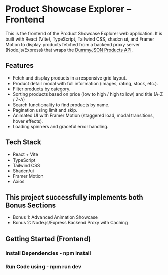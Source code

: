 # Product Showcase Explorer – Frontend

This is the frontend of the Product Showcase Explorer web application. It is built with React (Vite), TypeScript, Tailwind CSS, shadcn ui, and Framer Motion to display products fetched from a backend proxy server (Node.js/Express) that wraps the [DummyJSON Products API](https://dummyjson.com/products).

## Features

- Fetch and display products in a responsive grid layout.
- Product detail modal with full information (images, rating, stock, etc.).
- Filter products by category.
- Sorting products based on price (low to high / high to low) and title (A-Z / Z-A)
- Search functionality to find products by name.
- Pagination using limit and skip.
- Animated UI with Framer Motion (staggered load, modal transitions, hover effects).
- Loading spinners and graceful error handling.

## Tech Stack

- React + Vite
- TypeScript
- Tailwind CSS
- Shadcn/ui
- Framer Motion
- Axios

## This project successfully implements both Bonus Sections

- Bonus 1: Advanced Animation Showcase
- Bonus 2: Node.js/Express Backend Proxy with Caching

## Getting Started (Frontend)

### Install Dependencies - npm install

### Run Code using - npm run dev
